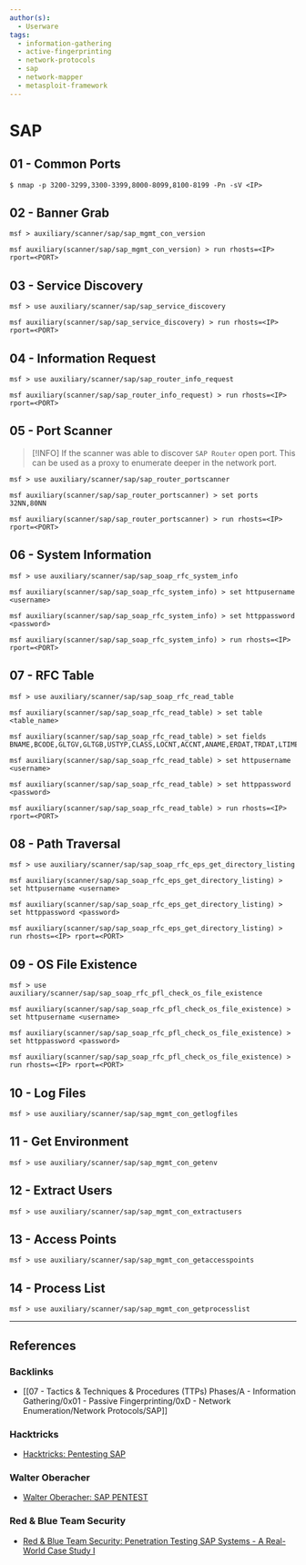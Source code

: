 ```yaml
---
author(s):
  - Userware
tags:
  - information-gathering
  - active-fingerprinting
  - network-protocols
  - sap
  - network-mapper
  - metasploit-framework
---
```

# SAP

## 01 - Common Ports

```
$ nmap -p 3200-3299,3300-3399,8000-8099,8100-8199 -Pn -sV <IP>
```

## 02 - Banner Grab

```
msf > auxiliary/scanner/sap/sap_mgmt_con_version

msf auxiliary(scanner/sap/sap_mgmt_con_version) > run rhosts=<IP> rport=<PORT>
```

## 03 - Service Discovery

```
msf > use auxiliary/scanner/sap/sap_service_discovery

msf auxiliary(scanner/sap/sap_service_discovery) > run rhosts=<IP> rport=<PORT>
```

## 04 - Information Request

```
msf > use auxiliary/scanner/sap/sap_router_info_request

msf auxiliary(scanner/sap/sap_router_info_request) > run rhosts=<IP> rport=<PORT>
```

## 05 - Port Scanner

> [!INFO]
> If the scanner was able to discover `SAP Router` open port. This can be used as a proxy to enumerate deeper in the network port.

```
msf > use auxiliary/scanner/sap/sap_router_portscanner

msf auxiliary(scanner/sap/sap_router_portscanner) > set ports 32NN,80NN

msf auxiliary(scanner/sap/sap_router_portscanner) > run rhosts=<IP> rport=<PORT>
```

## 06 - System Information

```
msf > use auxiliary/scanner/sap/sap_soap_rfc_system_info

msf auxiliary(scanner/sap/sap_soap_rfc_system_info) > set httpusername <username>

msf auxiliary(scanner/sap/sap_soap_rfc_system_info) > set httppassword <password>

msf auxiliary(scanner/sap/sap_soap_rfc_system_info) > run rhosts=<IP> rport=<PORT>
```

## 07 - RFC Table

```
msf > use auxiliary/scanner/sap/sap_soap_rfc_read_table

msf auxiliary(scanner/sap/sap_soap_rfc_read_table) > set table <table_name>

msf auxiliary(scanner/sap/sap_soap_rfc_read_table) > set fields BNAME,BCODE,GLTGV,GLTGB,USTYP,CLASS,LOCNT,ACCNT,ANAME,ERDAT,TRDAT,LTIME,OCOD1,BCDA1,CODV1,OCOD2,BCCDA2,CODV2,OCOD3,BCDA3,CODV3,OCOD4,BCDA2,CODV2,OCOD3,VERSN,TZONE,PASSCODE,PWDHISTORY

msf auxiliary(scanner/sap/sap_soap_rfc_read_table) > set httpusername <username>

msf auxiliary(scanner/sap/sap_soap_rfc_read_table) > set httppassword <password>

msf auxiliary(scanner/sap/sap_soap_rfc_read_table) > run rhosts=<IP> rport=<PORT>
```

## 08 - Path Traversal

```
msf > use auxiliary/scanner/sap/sap_soap_rfc_eps_get_directory_listing

msf auxiliary(scanner/sap/sap_soap_rfc_eps_get_directory_listing) > set httpusername <username>

msf auxiliary(scanner/sap/sap_soap_rfc_eps_get_directory_listing) > set httppassword <password>

msf auxiliary(scanner/sap/sap_soap_rfc_eps_get_directory_listing) > run rhosts=<IP> rport=<PORT>
```

## 09 - OS File Existence

```
msf > use auxiliary/scanner/sap/sap_soap_rfc_pfl_check_os_file_existence

msf auxiliary(scanner/sap/sap_soap_rfc_pfl_check_os_file_existence) > set httpusername <username>

msf auxiliary(scanner/sap/sap_soap_rfc_pfl_check_os_file_existence) > set httppassword <password>

msf auxiliary(scanner/sap/sap_soap_rfc_pfl_check_os_file_existence) > run rhosts=<IP> rport=<PORT>
```

## 10 - Log Files

```
msf > use auxiliary/scanner/sap/sap_mgmt_con_getlogfiles
```

## 11 - Get Environment

```
msf > use auxiliary/scanner/sap/sap_mgmt_con_getenv
```

## 12 - Extract Users

```
msf > use auxiliary/scanner/sap/sap_mgmt_con_extractusers
```

## 13 - Access Points

```
msf > use auxiliary/scanner/sap/sap_mgmt_con_getaccesspoints
```

## 14 - Process List

```
msf > use auxiliary/scanner/sap/sap_mgmt_con_getprocesslist
```

---
## References

### Backlinks

- [[07 - Tactics & Techniques & Procedures (TTPs) Phases/A - Information Gathering/0x01 - Passive Fingerprinting/0xD - Network Enumeration/Network Protocols/SAP]]

### Hacktricks

- [Hacktricks: Pentesting SAP](https://book.hacktricks.wiki/en/network-services-pentesting/pentesting-sap.html)

### Walter Oberacher

- [Walter Oberacher: SAP PENTEST](https://medium.com/swlh/erp-pentest-metasploit-writeup-e65de8ece7d1)

### Red & Blue Team Security

- [Red & Blue Team Security: Penetration Testing SAP Systems - A Real-World Case Study I](https://www.rbtsec.com/blog/unlocking-the-secrets-of-sap-penetration-testing/)